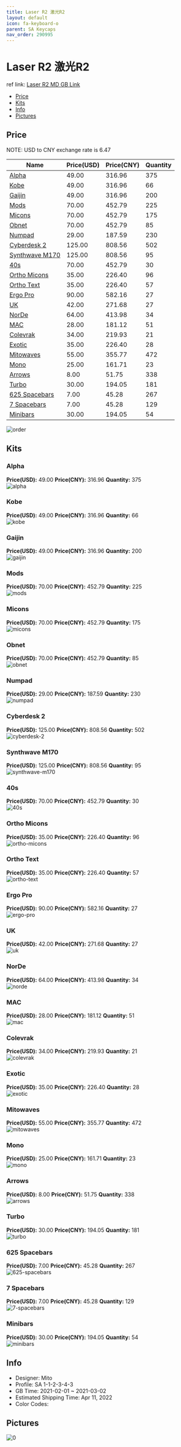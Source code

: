 ```yaml
---
title: Laser R2 激光R2
layout: default
icon: fa-keyboard-o
parent: SA Keycaps
nav_order: 290995
---
```


# Laser R2 激光R2

ref link: [Laser R2 MD GB Link](https://drop.com/buy/drop-mito-sa-laser-custom-keycap-set)

* [Price](#price)
* [Kits](#kits)
* [Info](#info)
* [Pictures](#pictures)

## Price

NOTE: USD to CNY exchange rate is 6.47

| Name          | Price(USD)   |  Price(CNY) | Quantity |
| ------------- | ------------ |  ---------- | -------- |
|[Alpha](#alpha)|49.00|316.96|375|
|[Kobe](#kobe)|49.00|316.96|66|
|[Gaijin](#gaijin)|49.00|316.96|200|
|[Mods](#mods)|70.00|452.79|225|
|[Micons](#micons)|70.00|452.79|175|
|[Obnet](#obnet)|70.00|452.79|85|
|[Numpad](#numpad)|29.00|187.59|230|
|[Cyberdesk 2](#cyberdesk-2)|125.00|808.56|502|
|[Synthwave M170](#synthwave-m170)|125.00|808.56|95|
|[40s](#40s)|70.00|452.79|30|
|[Ortho Micons](#ortho-micons)|35.00|226.40|96|
|[Ortho Text](#ortho-text)|35.00|226.40|57|
|[Ergo Pro](#ergo-pro)|90.00|582.16|27|
|[UK](#uk)|42.00|271.68|27|
|[NorDe](#norde)|64.00|413.98|34|
|[MAC](#mac)|28.00|181.12|51|
|[Colevrak](#colevrak)|34.00|219.93|21|
|[Exotic](#exotic)|35.00|226.40|28|
|[Mitowaves](#mitowaves)|55.00|355.77|472|
|[Mono](#mono)|25.00|161.71|23|
|[Arrows](#arrows)|8.00|51.75|338|
|[Turbo](#turbo)|30.00|194.05|181|
|[625 Spacebars](#625-spacebars)|7.00|45.28|267|
|[7 Spacebars](#7-spacebars)|7.00|45.28|129|
|[Minibars](#minibars)|30.00|194.05|54|

<img src="{{ 'assets/images/sa-keycaps/Laser-R2/order.jpg' | relative_url }}" alt="order" class="image featured">

## Kits
### Alpha  
**Price(USD):** 49.00	**Price(CNY):** 316.96	**Quantity:** 375  
<img src="{{ 'assets/images/sa-keycaps/Laser-R2/kits_pics/alpha.jpg' | relative_url }}" alt="alpha" class="image featured">

### Kobe  
**Price(USD):** 49.00	**Price(CNY):** 316.96	**Quantity:** 66  
<img src="{{ 'assets/images/sa-keycaps/Laser-R2/kits_pics/kobe.jpg' | relative_url }}" alt="kobe" class="image featured">

### Gaijin  
**Price(USD):** 49.00	**Price(CNY):** 316.96	**Quantity:** 200  
<img src="{{ 'assets/images/sa-keycaps/Laser-R2/kits_pics/gaijin.jpg' | relative_url }}" alt="gaijin" class="image featured">

### Mods  
**Price(USD):** 70.00	**Price(CNY):** 452.79	**Quantity:** 225  
<img src="{{ 'assets/images/sa-keycaps/Laser-R2/kits_pics/mods.jpg' | relative_url }}" alt="mods" class="image featured">

### Micons  
**Price(USD):** 70.00	**Price(CNY):** 452.79	**Quantity:** 175  
<img src="{{ 'assets/images/sa-keycaps/Laser-R2/kits_pics/micons.jpg' | relative_url }}" alt="micons" class="image featured">

### Obnet  
**Price(USD):** 70.00	**Price(CNY):** 452.79	**Quantity:** 85  
<img src="{{ 'assets/images/sa-keycaps/Laser-R2/kits_pics/obnet.jpg' | relative_url }}" alt="obnet" class="image featured">

### Numpad  
**Price(USD):** 29.00	**Price(CNY):** 187.59	**Quantity:** 230  
<img src="{{ 'assets/images/sa-keycaps/Laser-R2/kits_pics/numpad.jpg' | relative_url }}" alt="numpad" class="image featured">

### Cyberdesk 2  
**Price(USD):** 125.00	**Price(CNY):** 808.56	**Quantity:** 502  
<img src="{{ 'assets/images/sa-keycaps/Laser-R2/kits_pics/cyberdesk-2.jpg' | relative_url }}" alt="cyberdesk-2" class="image featured">

### Synthwave M170  
**Price(USD):** 125.00	**Price(CNY):** 808.56	**Quantity:** 95  
<img src="{{ 'assets/images/sa-keycaps/Laser-R2/kits_pics/synthwave-m170.jpg' | relative_url }}" alt="synthwave-m170" class="image featured">

### 40s  
**Price(USD):** 70.00	**Price(CNY):** 452.79	**Quantity:** 30  
<img src="{{ 'assets/images/sa-keycaps/Laser-R2/kits_pics/40s.jpg' | relative_url }}" alt="40s" class="image featured">

### Ortho Micons  
**Price(USD):** 35.00	**Price(CNY):** 226.40	**Quantity:** 96  
<img src="{{ 'assets/images/sa-keycaps/Laser-R2/kits_pics/ortho-micons.jpg' | relative_url }}" alt="ortho-micons" class="image featured">

### Ortho Text  
**Price(USD):** 35.00	**Price(CNY):** 226.40	**Quantity:** 57  
<img src="{{ 'assets/images/sa-keycaps/Laser-R2/kits_pics/ortho-text.jpg' | relative_url }}" alt="ortho-text" class="image featured">

### Ergo Pro  
**Price(USD):** 90.00	**Price(CNY):** 582.16	**Quantity:** 27  
<img src="{{ 'assets/images/sa-keycaps/Laser-R2/kits_pics/ergo-pro.jpg' | relative_url }}" alt="ergo-pro" class="image featured">

### UK  
**Price(USD):** 42.00	**Price(CNY):** 271.68	**Quantity:** 27  
<img src="{{ 'assets/images/sa-keycaps/Laser-R2/kits_pics/uk.jpg' | relative_url }}" alt="uk" class="image featured">

### NorDe  
**Price(USD):** 64.00	**Price(CNY):** 413.98	**Quantity:** 34  
<img src="{{ 'assets/images/sa-keycaps/Laser-R2/kits_pics/norde.jpg' | relative_url }}" alt="norde" class="image featured">

### MAC  
**Price(USD):** 28.00	**Price(CNY):** 181.12	**Quantity:** 51  
<img src="{{ 'assets/images/sa-keycaps/Laser-R2/kits_pics/mac.jpg' | relative_url }}" alt="mac" class="image featured">

### Colevrak  
**Price(USD):** 34.00	**Price(CNY):** 219.93	**Quantity:** 21  
<img src="{{ 'assets/images/sa-keycaps/Laser-R2/kits_pics/colevrak.jpg' | relative_url }}" alt="colevrak" class="image featured">

### Exotic  
**Price(USD):** 35.00	**Price(CNY):** 226.40	**Quantity:** 28  
<img src="{{ 'assets/images/sa-keycaps/Laser-R2/kits_pics/exotic.jpg' | relative_url }}" alt="exotic" class="image featured">

### Mitowaves  
**Price(USD):** 55.00	**Price(CNY):** 355.77	**Quantity:** 472  
<img src="{{ 'assets/images/sa-keycaps/Laser-R2/kits_pics/mitowaves.jpg' | relative_url }}" alt="mitowaves" class="image featured">

### Mono  
**Price(USD):** 25.00	**Price(CNY):** 161.71	**Quantity:** 23  
<img src="{{ 'assets/images/sa-keycaps/Laser-R2/kits_pics/mono.jpg' | relative_url }}" alt="mono" class="image featured">

### Arrows  
**Price(USD):** 8.00	**Price(CNY):** 51.75	**Quantity:** 338  
<img src="{{ 'assets/images/sa-keycaps/Laser-R2/kits_pics/arrows.jpg' | relative_url }}" alt="arrows" class="image featured">

### Turbo  
**Price(USD):** 30.00	**Price(CNY):** 194.05	**Quantity:** 181  
<img src="{{ 'assets/images/sa-keycaps/Laser-R2/kits_pics/turbo.jpg' | relative_url }}" alt="turbo" class="image featured">

### 625 Spacebars  
**Price(USD):** 7.00	**Price(CNY):** 45.28	**Quantity:** 267  
<img src="{{ 'assets/images/sa-keycaps/Laser-R2/kits_pics/625-spacebars.jpg' | relative_url }}" alt="625-spacebars" class="image featured">

### 7 Spacebars  
**Price(USD):** 7.00	**Price(CNY):** 45.28	**Quantity:** 129  
<img src="{{ 'assets/images/sa-keycaps/Laser-R2/kits_pics/7-spacebars.jpg' | relative_url }}" alt="7-spacebars" class="image featured">

### Minibars  
**Price(USD):** 30.00	**Price(CNY):** 194.05	**Quantity:** 54  
<img src="{{ 'assets/images/sa-keycaps/Laser-R2/kits_pics/minibars.jpg' | relative_url }}" alt="minibars" class="image featured">

## Info
* Designer: Mito  
* Profile: SA 1-1-2-3-4-3  
* GB Time: 2021-02-01 ~ 2021-03-02  
* Estimated Shipping Time: Apr 11, 2022  
* Color Codes:  


## Pictures  
<img src="{{ 'assets/images/sa-keycaps/Laser-R2/rendering_pics/0.jpg' | relative_url }}" alt="0" class="image featured">
